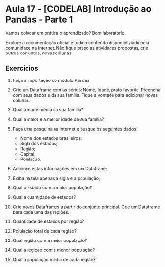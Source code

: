 # Aula 17 - [CODELAB] Introdução ao Pandas - Parte 1

Vamos colocar em prática o aprendizado? Bom laboratório.

Explore a documentação oficial e todo o conteúdo disponibilziado pela comunidade na Internet. Não fique preso as atividades propostas, crie outros conjuntos, novas colunas. 


## Exercícios

1. Faça a importação do módulo Pandas
2. Crie um Dataframe com as séries: Nome, Idade, prato favorito. Preencha com seus dados e da sua família. Fique a vontade para adicionar novas colunas.
3. Qual a idade média da sua família? 
4. Qual a maior e a menor idade de sua família?
5. Faça uma pesquina na internet e busque os seguintes dados:
  
    * Nome dos estados brasileiros;
    * Sigla dos estados;
    * Região;
    * Capital;
    * Polulação.
    
6. Adicione estas informações em um Datafrane;
7. Exiba na tela apenas a sigla e a população;
8. Qual o estado com a maior população?
9. Qual a quantidade de estados?
10. Crie novos Dataframes a partir do conjunto principal. Crie um Dataframe para cada uma das regiões.
11. Quantidade de estados por região?
12. Polulação total de cada região?
13. Qual região com a maior população?
14. Qual a regiçao com a menor população?
15. Qual a população média de cada região?
  
